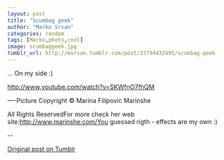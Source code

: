 ```yaml
---
layout: post
title: "Scumbag geek"
author: "Marko Srsan"
categories: random
tags: [Marko,photo,cool]
image: scumbaggeek.jpg
tumblr_url: http://msrsan.tumblr.com/post/23794432495/scumbag-geek
---
```

… On my side :)

http://www.youtube.com/watch?v=SKWfnO7fhQM

—-Picture Copyright © Marina Filipovic Marinshe

All Rights ReservedFor more check her web site:http://www.marinshe.com/You guessed rigth - effects are my own :)

--

[Original post on Tumblr](http://msrsan.tumblr.com/post/23794432495/scumbag-geek)

